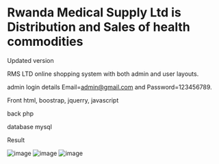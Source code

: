 # Rwanda Medical Supply Ltd is Distribution and Sales of health commodities
Updated version


RMS LTD online shopping system with both admin and user layouts.

admin login details  Email=admin@gmail.com and Password=123456789.


Front 
html, boostrap, jquerry, javascript 

back 
php 

database 
mysql 




Result 


![image](https://user-images.githubusercontent.com/30812040/147370510-24a6b93e-1301-4c31-b5dd-b57c816ce8bc.png)
![image](https://user-images.githubusercontent.com/30812040/147370516-54a4c2f7-697b-4ea5-b4f8-f37250018438.png)
![image](https://user-images.githubusercontent.com/30812040/147370537-d82c0740-7a16-48f2-b51b-218976566282.png)
 


